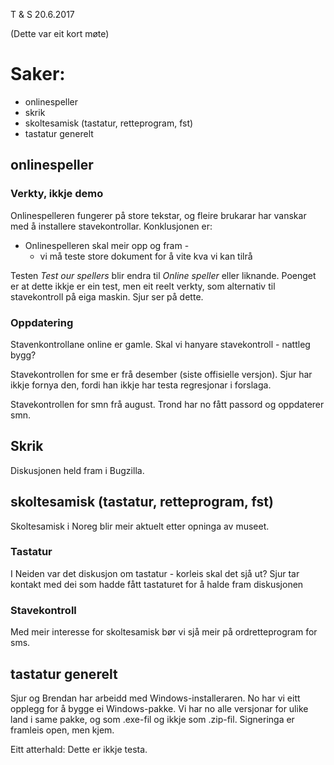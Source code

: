 T & S 20.6.2017

(Dette var eit kort møte)

# Saker:
* onlinespeller
* skrik
* skoltesamisk (tastatur, retteprogram, fst)
* tastatur generelt

## onlinespeller

### Verkty, ikkje demo

Onlinespelleren fungerer på store tekstar, og fleire brukarar har
vanskar med å installere stavekontrollar. Konklusjonen er:

* Onlinespelleren skal meir opp og fram -
    - vi må teste store dokument for å vite kva vi kan tilrå

Testen *Test our spellers* blir endra til *Online speller* eller
liknande. Poenget er at dette ikkje er ein test, men eit reelt verkty,
som alternativ til stavekontroll på eiga maskin. Sjur ser på dette.

### Oppdatering

Stavenkontrollane online er gamle. Skal vi hanyare stavekontroll - nattleg bygg?

Stavekontrollen for sme er frå desember (siste offisielle versjon). Sjur
har ikkje fornya den, fordi han ikkje har testa regresjonar i forslaga.

Stavekontrollen for smn frå august. Trond har no fått passord og oppdaterer smn.

## Skrik

Diskusjonen held fram i Bugzilla.

## skoltesamisk (tastatur, retteprogram, fst)

Skoltesamisk i Noreg blir meir aktuelt etter opninga av museet.

### Tastatur
I Neiden var det diskusjon om tastatur - korleis skal det sjå ut?
Sjur tar kontakt med dei som hadde fått tastaturet for å halde fram
diskusjonen

### Stavekontroll
Med meir interesse for skoltesamisk bør vi sjå meir på ordretteprogram for sms.

## tastatur generelt

Sjur og Brendan har arbeidd med Windows-installeraren.
No har vi eitt opplegg for å bygge ei Windows-pakke.
Vi har no alle versjonar for ulike land i same pakke,
og som .exe-fil og ikkje som .zip-fil. Signeringa er
framleis open, men kjem.

Eitt atterhald: Dette er ikkje testa.
